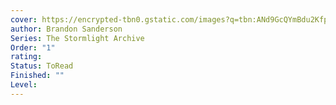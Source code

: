 ```yaml
---
cover: https://encrypted-tbn0.gstatic.com/images?q=tbn:ANd9GcQYmBdu2KfpwuahCje_VlpTZw_2DkEOPgnq8g&s
author: Brandon Sanderson
Series: The Stormlight Archive
Order: "1"
rating: 
Status: ToRead
Finished: ""
Level:
---
```








